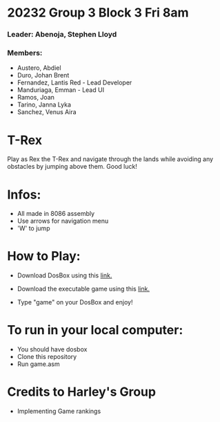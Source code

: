 # **20232 Group 3 Block 3 Fri 8am**

### Leader: Abenoja, Stephen Lloyd

### Members: 
- Austero, Abdiel
- Duro, Johan Brent
- Fernandez, Lantis Red - Lead Developer
- Manduriaga, Emman - Lead UI
- Ramos, Joan
- Tarino, Janna Lyka
- Sanchez, Venus Aira

# **T-Rex**
Play as Rex the T-Rex and navigate through the lands while avoiding any obstacles by jumping above them. Good luck!

# Infos:
- All made in 8086 assembly
- Use arrows for navigation menu
- 'W' to jump

# How to Play:
- Download DosBox using this [link.](https://www.dosbox.com/download.php?main=1)
- Download the executable game using this [link.](https://github.com/lanseudesu/Dinosaur-Game-ASM-Project/releases/tag/v1.1.0)

- Type "game" on your DosBox and enjoy!

# To run in your local computer:
- You should have dosbox
- Clone this repository 
- Run game.asm 

# Credits to Harley's Group
- Implementing Game rankings